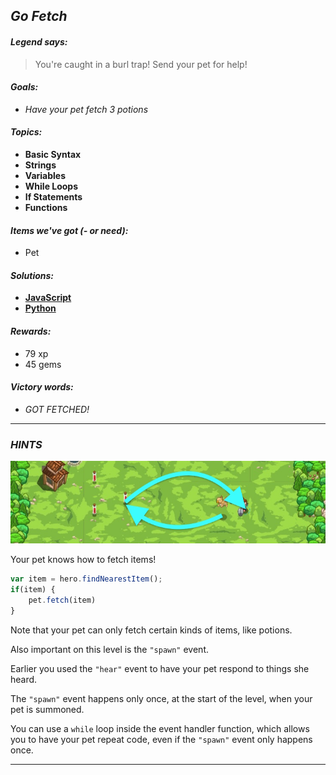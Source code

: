 ## _Go Fetch_

#### _Legend says:_
> You're caught in a burl trap! Send your pet for help!

#### _Goals:_
+ _Have your pet fetch 3 potions_

#### _Topics:_
+ **Basic Syntax**
+ **Strings**
+ **Variables**
+ **While Loops**
+ **If Statements**
+ **Functions**

#### _Items we've got (- or need):_
+ Pet

#### _Solutions:_
+ **[JavaScript](goFetch.js)**
+ **[Python](go_fetch.py)**

#### _Rewards:_
+ 79 xp
+ 45 gems

#### _Victory words:_
+ _GOT FETCHED!_

___

### _HINTS_

![](img/go_fetch.jpeg)

Your pet knows how to fetch items!

```javascript
var item = hero.findNearestItem();
if(item) {
    pet.fetch(item)
}
```

Note that your pet can only fetch certain kinds of items, like potions.

Also important on this level is the `"spawn"` event.

Earlier you used the `"hear"` event to have your pet respond to things she heard.

The `"spawn"` event happens only once, at the start of the level, when your pet is summoned.

You can use a `while` loop inside the event handler function, which allows you to have your pet repeat code, even if the `"spawn"` event only happens once.

___
